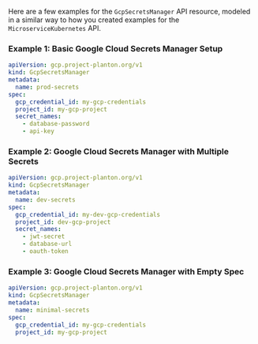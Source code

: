 Here are a few examples for the `GcpSecretsManager` API resource, modeled in a similar way to how you created examples for the `MicroserviceKubernetes` API.

### Example 1: Basic Google Cloud Secrets Manager Setup

```yaml
apiVersion: gcp.project-planton.org/v1
kind: GcpSecretsManager
metadata:
  name: prod-secrets
spec:
  gcp_credential_id: my-gcp-credentials
  project_id: my-gcp-project
  secret_names:
    - database-password
    - api-key
```

### Example 2: Google Cloud Secrets Manager with Multiple Secrets

```yaml
apiVersion: gcp.project-planton.org/v1
kind: GcpSecretsManager
metadata:
  name: dev-secrets
spec:
  gcp_credential_id: my-dev-gcp-credentials
  project_id: dev-gcp-project
  secret_names:
    - jwt-secret
    - database-url
    - oauth-token
```

### Example 3: Google Cloud Secrets Manager with Empty Spec

```yaml
apiVersion: gcp.project-planton.org/v1
kind: GcpSecretsManager
metadata:
  name: minimal-secrets
spec:
  gcp_credential_id: my-gcp-credentials
  project_id: my-gcp-project
```
